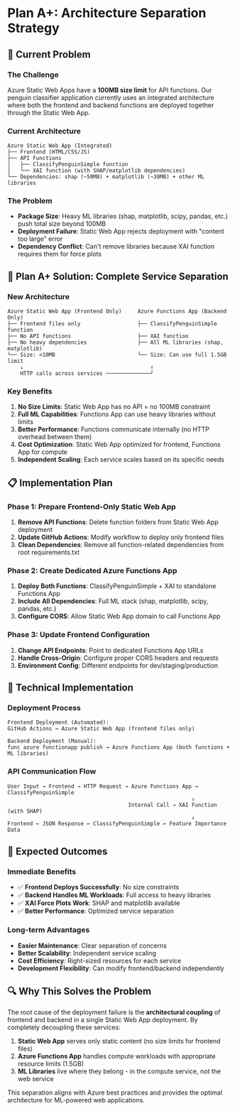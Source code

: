 # Plan A+: Architecture Separation Strategy

## 🚨 Current Problem

### The Challenge
Azure Static Web Apps have a **100MB size limit** for API functions. Our penguin classifier application currently uses an integrated architecture where both the frontend and backend functions are deployed together through the Static Web App.

### Current Architecture
```
Azure Static Web App (Integrated)
├── Frontend (HTML/CSS/JS)
├── API Functions
│   ├── ClassifyPenguinSimple function
│   └── XAI function (with SHAP/matplotlib dependencies)
└── Dependencies: shap (~50MB) + matplotlib (~30MB) + other ML libraries
```

### The Problem
- **Package Size**: Heavy ML libraries (shap, matplotlib, scipy, pandas, etc.) push total size beyond 100MB
- **Deployment Failure**: Static Web App rejects deployment with "content too large" error
- **Dependency Conflict**: Can't remove libraries because XAI function requires them for force plots

## 🎯 Plan A+ Solution: Complete Service Separation

### New Architecture
```
Azure Static Web App (Frontend Only)     Azure Functions App (Backend Only)
├── Frontend files only                  ├── ClassifyPenguinSimple function
├── No API functions                     ├── XAI function
├── No heavy dependencies                ├── All ML libraries (shap, matplotlib)
└── Size: <10MB                          └── Size: Can use full 1.5GB limit
    ↓                                        ↑
    HTTP calls across services ──────────────┘
```

### Key Benefits
1. **No Size Limits**: Static Web App has no API = no 100MB constraint
2. **Full ML Capabilities**: Functions App can use heavy libraries without limits
3. **Better Performance**: Functions communicate internally (no HTTP overhead between them)
4. **Cost Optimization**: Static Web App optimized for frontend, Functions App for compute
5. **Independent Scaling**: Each service scales based on its specific needs

## 📋 Implementation Plan

### Phase 1: Prepare Frontend-Only Static Web App
1. **Remove API Functions**: Delete function folders from Static Web App deployment
2. **Update GitHub Actions**: Modify workflow to deploy only frontend files
3. **Clean Dependencies**: Remove all function-related dependencies from root requirements.txt

### Phase 2: Create Dedicated Azure Functions App
1. **Deploy Both Functions**: ClassifyPenguinSimple + XAI to standalone Functions App
2. **Include All Dependencies**: Full ML stack (shap, matplotlib, scipy, pandas, etc.)
3. **Configure CORS**: Allow Static Web App domain to call Functions App

### Phase 3: Update Frontend Configuration
1. **Change API Endpoints**: Point to dedicated Functions App URLs
2. **Handle Cross-Origin**: Configure proper CORS headers and requests
3. **Environment Config**: Different endpoints for dev/staging/production

## 🔧 Technical Implementation

### Deployment Process
```
Frontend Deployment (Automated):
GitHub Actions → Azure Static Web App (frontend files only)

Backend Deployment (Manual):
func azure functionapp publish → Azure Functions App (both functions + ML libraries)
```

### API Communication Flow
```
User Input → Frontend → HTTP Request → Azure Functions App → ClassifyPenguinSimple 
                                                          ↓
                                      Internal Call → XAI Function (with SHAP)
                                                          ↓
Frontend ← JSON Response ← ClassifyPenguinSimple ← Feature Importance Data
```

## 🎯 Expected Outcomes

### Immediate Benefits
- ✅ **Frontend Deploys Successfully**: No size constraints
- ✅ **Backend Handles ML Workloads**: Full access to heavy libraries
- ✅ **XAI Force Plots Work**: SHAP and matplotlib available
- ✅ **Better Performance**: Optimized service separation

### Long-term Advantages
- **Easier Maintenance**: Clear separation of concerns
- **Better Scalability**: Independent service scaling
- **Cost Efficiency**: Right-sized resources for each service
- **Development Flexibility**: Can modify frontend/backend independently

## 🔍 Why This Solves the Problem

The root cause of the deployment failure is the **architectural coupling** of frontend and backend in a single Static Web App deployment. By completely decoupling these services:

1. **Static Web App** serves only static content (no size limits for frontend files)
2. **Azure Functions App** handles compute workloads with appropriate resource limits (1.5GB)
3. **ML Libraries** live where they belong - in the compute service, not the web service

This separation aligns with Azure best practices and provides the optimal architecture for ML-powered web applications.
